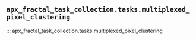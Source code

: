 ## `apx_fractal_task_collection.tasks.multiplexed_pixel_clustering`

::: apx_fractal_task_collection.tasks.multiplexed_pixel_clustering

